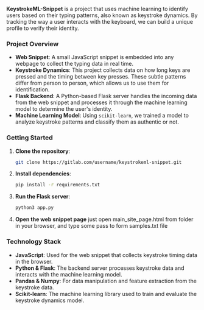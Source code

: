 **KeystrokeML-Snippet** is a project that uses machine learning to identify users based on their typing patterns, also known as keystroke dynamics. 
By tracking the way a user interacts with the keyboard, we can build a unique profile to verify their identity.

### Project Overview
- **Web Snippet**: A small JavaScript snippet is embedded into any webpage to collect the typing data in real time.
- **Keystroke Dynamics**: This project collects data on how long keys are pressed and the timing between key presses. These subtle patterns differ from person to person, which allows us to use them for identification.
- **Flask Backend**: A Python-based Flask server handles the incoming data from the web snippet and processes it through the machine learning model to determine the user's identity.
- **Machine Learning Model**: Using `scikit-learn`, we trained a model to analyze keystroke patterns and classify them as authentic or not.


### Getting Started
1. **Clone the repository**:
    ```bash
    git clone https://gitlab.com/username/keystrokeml-snippet.git
    ```

2. **Install dependencies**:
    ```bash
    pip install -r requirements.txt
    ```

3. **Run the Flask server**:
    ```bash
    python3 app.py
    ```

4. **Open the web snippet page** just open main_site_page.html from folder in your browser, and type some pass to form samples.txt file

### Technology Stack
- **JavaScript**: Used for the web snippet that collects keystroke timing data in the browser.
- **Python & Flask**: The backend server processes keystroke data and interacts with the machine learning model.
- **Pandas & Numpy**: For data manipulation and feature extraction from the keystroke data.
- **Scikit-learn**: The machine learning library used to train and evaluate the keystroke dynamics model.
